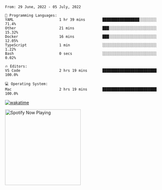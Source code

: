 <!--START_SECTION:waka-->
```text
From: 29 June, 2022 - 05 July, 2022

💬 Programming Languages: 
YAML                     1 hr 39 mins        █████████████████░░░░░░░░   71.4% 
Other                    21 mins             ███░░░░░░░░░░░░░░░░░░░░░░   15.32% 
Docker                   16 mins             ███░░░░░░░░░░░░░░░░░░░░░░   12.05% 
TypeScript               1 min               ░░░░░░░░░░░░░░░░░░░░░░░░░   1.22% 
Bash                     0 secs              ░░░░░░░░░░░░░░░░░░░░░░░░░   0.02%

🔥 Editors: 
VS Code                  2 hrs 19 mins       █████████████████████████   100.0%

💻 Operating System: 
Mac                      2 hrs 19 mins       █████████████████████████   100.0%

```


<!--END_SECTION:waka-->

[![wakatime](https://wakatime.com/badge/user/37718f76-572e-4513-b2c5-41c4d93d287a.svg)](https://wakatime.com/@37718f76-572e-4513-b2c5-41c4d93d287a)

[<img src="https://spotify-playing-gregnrobinson.vercel.app/api/spotify/?background_color=transparent&border_color=transparent" alt="Spotify Now Playing" width="250" />](https://open.spotify.com/user/gregnrobinson-ca)





